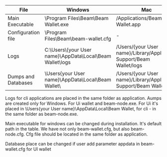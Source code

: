 | File | Windows | Mac | Linux |
|-----|-----|-----|-----|
| Main Executable |\Program Files\Beam\Beam Wallet.exe| /Applications/Beam Wallet.app | /usr/bin/BeamWallet |
| Configuration file |\Program Files\Beam\beam-wallet.cfg | - | /usr/bin/beam-wallet.cfg|
| Logs |C:\Users\\{your User name}\AppData\Local\Beam Wallet\logs|/Users/{your User name}/Library/Application Support/Beam Wallet/logs |/home/{your User name}/.local/share/Beam Wallet/logs|
| Dumps and Databases  |\Users\{your User name}\AppData\Local\Beam Wallet\ |/Users/{your User name}/Library/Application Support/Beam Wallet/|/home/{your User name}/.local/share/Beam Wallet/|

Logs for cli applications are placed in the same folder as application.
Aumps are created only for Windows. For Ui wallet and beam-node.exe. For Ui it's placed in \Users\{your User name}\AppData\Local\Beam Wallet\, for cli - in the same folder as beam-node.exe.

Main executable for windows can be changed during installation. It's default path in the table.
We have not only beam-wallet.cfg, but also beam-node.cfg. Cfg file should be located in the same folder as application.

Database place can be changed if user add parameter appdata in beam-wallet.cfg for UI wallet